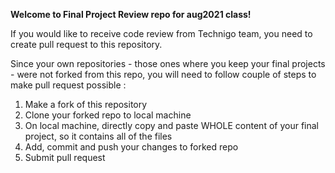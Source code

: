 **Welcome to Final Project Review repo for aug2021 class!**

If you would like to receive code review from Technigo team, you need to create pull request to this repository.

Since your own repositories - those ones where you keep your final projects - were not forked from this repo, you will need to follow couple of steps to make pull request possible :

1. Make a fork of this repository
2. Clone your forked repo to local machine
3. On local machine, directly copy and paste WHOLE content of your final project, so it contains all of the files
4. Add, commit and push your changes to forked repo
5. Submit pull request
